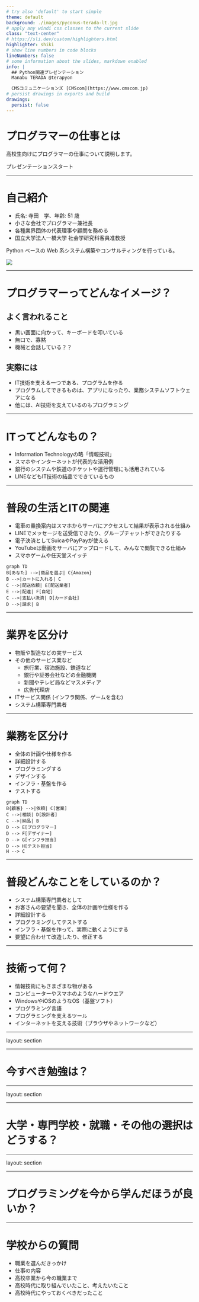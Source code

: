 ```yaml
---
# try also 'default' to start simple
theme: default
background: ./images/pyconus-terada-lt.jpg
# apply any windi css classes to the current slide
class: "text-center"
# https://sli.dev/custom/highlighters.html
highlighter: shiki
# show line numbers in code blocks
lineNumbers: false
# some information about the slides, markdown enabled
info: |
  ## Python関連プレゼンテーション
  Manabu TERADA @terapyon

  CMSコミュニケーションズ [CMScom](https://www.cmscom.jp)
# persist drawings in exports and build
drawings:
  persist: false
---
```


# プログラマーの仕事とは

高校生向けにプログラマーの仕事について説明します。

<div class="pt-12">
  <span @click="$slidev.nav.next" class="px-2 py-1 rounded cursor-pointer" hover="bg-white bg-opacity-10">
    プレゼンテーションスタート <carbon:arrow-right class="inline"/>
  </span>
</div>

<div class="abs-br m-6 flex gap-2">
  <a href="https://twitter.com/terapyon" target="_blank" alt="GitHub"
    class="text-xl icon-btn opacity-50 !border-none !hover:text-white">
    <carbon-logo-twitter />
  </a>
  <a href="https://github.com/terapyon/slides" target="_blank" alt="GitHub"
    class="text-xl icon-btn opacity-50 !border-none !hover:text-white">
    <carbon-logo-github />
  </a>
</div>

---

# 自己紹介

- 氏名: 寺田　学、年齢: 51 歳
- 小さな会社でプログラマー兼社長
- 各種業界団体の代表理事や顧問を務める
- 国立大学法人一橋大学 社会学研究科客員准教授

Python ベースの Web 系システム構築やコンサルティングを行っている。

<img src="images/me-main.jpg">

---

# プログラマーってどんなイメージ？

<div grid="~ cols-2 gap-4">
<div>

## よく言われること

- 黒い画面に向かって、キーボードを叩いている
- 無口で、寡黙
- 機械と会話している？？

</div>
<div v-click>

## 実際には

- IT技術を支える一つである、プログラムを作る
- プログラムしてできるものは、アプリになったり、業務システムソフトウェアになる
- 他には、AI技術を支えているのもプログラミング

</div>
</div>

---

# ITってどんなもの？

- Information Technologyの略「情報技術」
- スマホやインターネットが代表的な活用例
- 銀行のシステムや鉄道のチケットや運行管理にも活用されている
- LINEなどもIT技術の結晶でできているもの

---

# 普段の生活とITの関連

<div grid="~ cols-2 gap-4">
<div>

- 電車の乗換案内はスマホからサーバにアクセスして結果が表示される仕組み
- LINEでメッセージを送受信できたり、グループチャットができたりする
- 電子決済としてSuicaやPayPayが使える
- YouTubeは動画をサーバにアップロードして、みんなで閲覧できる仕組み
- スマホゲームや任天堂スイッチ

<mdi-train class="text-7xl text-green-400 mx-2"/>
<logos-twitter class="text-7xl text-red-400 mx-2"/>
<mdi-nintendo-switch class="text-7xl mx-2" />
<mdi-credit-card-edit-outline class="text-8xl text-black-400 mx-2"/>
<logos-apple-pay class="text-8xl text-red-400 mx-2"/>
<logos-youtube class="text-8xl text-red-400 mx-2"/>


</div>

<div v-click>

```mermaid {theme: 'neutral', scale: 1.0}
graph TD
B[あなた] -->|商品を選ぶ| C{Amazon}
B -->|カートに入れる| C
C -->|配送依頼| E[配送業者]
E -->|配達| F[自宅]
C -->|支払い決済| D[カード会社]
D -->|請求| B

```
</div>
</div>

---

# 業界を区分け

- 物販や製造などの実サービス
- その他のサービス業など
    - 旅行業、宿泊施設、鉄道など
    - 銀行や証券会社などの金融機関
    - 新聞やテレビ局などマスメディア
    - 広告代理店
- ITサービス関係 (インフラ関係、ゲームを含む)
- システム構築専門業者

---

# 業務を区分け

<div grid="~ cols-2 gap-4">
<div>

- 全体の計画や仕様を作る
- 詳細設計する
- プログラミングする
- デザインする
- インフラ・基盤を作る
- テストする


</div>

<div v-click>

```mermaid {theme: 'neutral', scale: 1.0}
graph TD
B{顧客} -->|依頼| C[営業]
C -->|相談| D[設計者]
C -->|納品| B
D --> E[プログラマー]
D --> F[デザイナー]
D --> G[インフラ担当]
D --> H[テスト担当]
H --> C
```
</div>
</div>

---

# 普段どんなことをしているのか？

- システム構築専門業者として
- お客さんの要望を聞き、全体の計画や仕様を作る
- 詳細設計する
- プログラミングしてテストする
- インフラ・基盤を作って、実際に動くようにする
- 要望に合わせて改造したり、修正する

---

# 技術って何？

- 情報技術にもさまざまな物がある
- コンピューターやスマホのようなハードウエア
- WindowsやiOSのようなOS（基盤ソフト）
- プログラミング言語
- プログラミングを支えるツール
- インターネットを支える技術（ブラウザやネットワークなど）


---
layout: section

---

# 今すべき勉強は？

<!--
- 好きなことからやれば良いと思う
- すぐに何かを作りたいなら
    - プログラミング言語やツールなどを学んで何かを作ってみる
- じっくりやるなら
    - 変化の少ない基盤やベース技術を学ぶ
- IT技術にすぐに興味が持てないなら
    - 数学や物理といった基礎学力
- それもイマイチっていう人は
    - 国語や英語、社会でも良いので何かしらの学力を付けておく
    - 実際には仕様を書いたり、ドキュメント（技術文書など）を読むことが多いので言語や裏にある社会的な考え方は役に立つ
-->

---
layout: section

---

# 大学・専門学校・就職・その他の選択はどうする？


<!--
- 具体的に勉強したいものがある人
    - 大学の工学部などの情報工学科を目指す
    - 専門学校で技術を学ぶ
- そこまで具体的に決まっていないなら
    - 大学で幅広い知識を学び、その上で次の道を考えるのが良いと思う
- もし、プログラミング力などに自身があり、勉強よりも実践って思っている人は
    - 就職をして、力を付けていく
-->

---
layout: section

---

# プログラミングを今から学んだほうが良いか？


<!--
- いずれやることになるし、高校でも少しややることになる
- 嫌いになると辛いので、好きになれるように勉強できると良いとは思う
- ただ、すぐになんでもできるようになるわけではないので、頑張って着実に継続する必要がある
-->

---

# 学校からの質問

- 職業を選んだきっかけ
- 仕事の内容
- 高校卒業から今の職業まで
- 高校時代に取り組んでいたこと、考えたいたこと
- 高校時代にやっておくべきだったこと

<!--

- 職業を選んだきっかけ
    - 元々、電機制御メーカーの営業だった。
    - 大規模な設備投資などに影響される分野でつまらなくなった。さらに自分で物を作りたくなったので、プログラミングを勉強してプロのプログラマーになった
- 仕事の内容
    - 上記で回答済み
- 高校卒業から今の職業まで
    - 高校3年生は理系でした。
    - 専門学校に行こうかと思っていたが、高校の先生と親に強く押されて、工学部電気工学科に行った
    - 大学時代に強く挫折をし電気などの技術を離れたかったが、大学の教授に言われて、言葉は知っているので、メーカー営業の道へ行ったらどうだと言われた
    - 就職難が始まったときだったので大変だったが、30人程度のベンチャー系電機制御メーカの営業になる
    - IT系が楽しそうに見えた（2003年ごろ）
    - プログラミングを勉強して、専門性の高いシステム構築専門業を起業した
    - コミュニティなどを積極的に牽引して、さまざまな役割をもらった
    - 今は、業界団体の代表理事や顧問理事をやったり、大学で客員准教授をやることになった
- 高校時代に取り組んでいたこと、考えたいたこと
    - 写真部や生徒会で活動していた
    - 数学と物理は勉強していた
    - 英語は苦手で大変だったし、国語は全く興味を持たなかった
    - カメラ屋でアルバイト
- 高校時代にやっておくべきだったこと
    - 本を読む
    - 勉強できる力を付ける。（大学に行って挫折しなかったと思う）
-->


